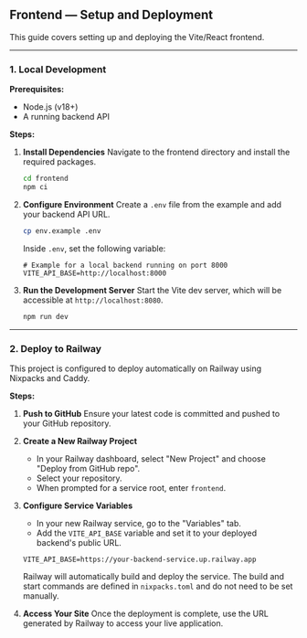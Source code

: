 ## Frontend — Setup and Deployment

This guide covers setting up and deploying the Vite/React frontend.

---

### 1. Local Development

**Prerequisites:**
- Node.js (v18+)
- A running backend API

**Steps:**

1.  **Install Dependencies**
    Navigate to the frontend directory and install the required packages.
    ```bash
    cd frontend
    npm ci
    ```

2.  **Configure Environment**
    Create a `.env` file from the example and add your backend API URL.
    ```bash
    cp env.example .env
    ```
    Inside `.env`, set the following variable:
    ```env
    # Example for a local backend running on port 8000
    VITE_API_BASE=http://localhost:8000
    ```

3.  **Run the Development Server**
    Start the Vite dev server, which will be accessible at `http://localhost:8080`.
    ```bash
    npm run dev
    ```

---

### 2. Deploy to Railway

This project is configured to deploy automatically on Railway using Nixpacks and Caddy.

**Steps:**

1.  **Push to GitHub**
    Ensure your latest code is committed and pushed to your GitHub repository.

2.  **Create a New Railway Project**
    - In your Railway dashboard, select "New Project" and choose "Deploy from GitHub repo".
    - Select your repository.
    - When prompted for a service root, enter `frontend`.

3.  **Configure Service Variables**
    - In your new Railway service, go to the "Variables" tab.
    - Add the `VITE_API_BASE` variable and set it to your deployed backend's public URL.
    ```
    VITE_API_BASE=https://your-backend-service.up.railway.app
    ```
    Railway will automatically build and deploy the service. The build and start commands are defined in `nixpacks.toml` and do not need to be set manually.

4.  **Access Your Site**
    Once the deployment is complete, use the URL generated by Railway to access your live application.
